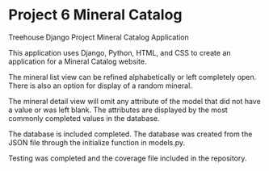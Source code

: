 # Project 6 Mineral Catalog
 Treehouse Django Project Mineral Catalog Application

 This application uses Django, Python, HTML, and CSS to create an application for a Mineral Catalog website.
 
 The mineral list view can be refined alphabetically or left completely open. There is also an option for display of a random mineral.
 
 The mineral detail view will omit any attribute of the model that did not have a value or was left blank. The attributes are displayed by the most commonly completed values in
 the database.
 
 The database is included completed. The database was created from the JSON file through the initialize function in models.py.
 
 Testing was completed and the coverage file included in the repository.
